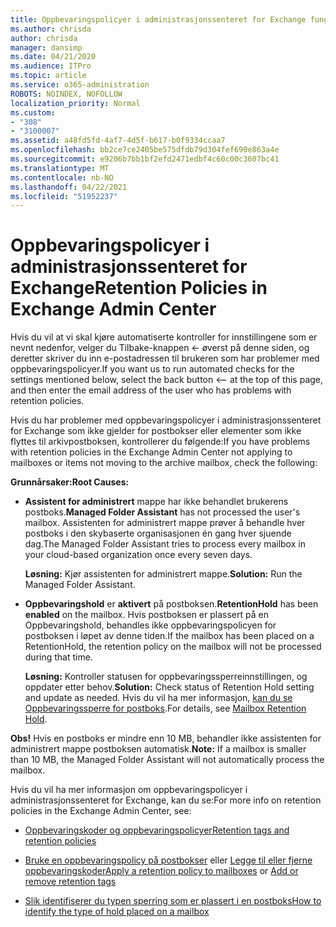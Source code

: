 ```yaml
---
title: Oppbevaringspolicyer i administrasjonssenteret for Exchange fungerer ikke
ms.author: chrisda
author: chrisda
manager: dansimp
ms.date: 04/21/2020
ms.audience: ITPro
ms.topic: article
ms.service: o365-administration
ROBOTS: NOINDEX, NOFOLLOW
localization_priority: Normal
ms.custom:
- "308"
- "3100007"
ms.assetid: a48fd5fd-4af7-4d5f-b617-b0f9334ccaa7
ms.openlocfilehash: bb2ce7ce2405be575dfdb79d304fef690e863a4e
ms.sourcegitcommit: e9206b7bb1bf2efd2471edbf4c60c00c3607bc41
ms.translationtype: MT
ms.contentlocale: nb-NO
ms.lasthandoff: 04/22/2021
ms.locfileid: "51952237"
---
```

# <a name="retention-policies-in-exchange-admin-center"></a><span data-ttu-id="39094-102">Oppbevaringspolicyer i administrasjonssenteret for Exchange</span><span class="sxs-lookup"><span data-stu-id="39094-102">Retention Policies in Exchange Admin Center</span></span>

<span data-ttu-id="39094-103">Hvis du vil at vi skal kjøre automatiserte kontroller for innstillingene som er nevnt nedenfor, velger du Tilbake-knappen <- øverst på denne siden, og deretter skriver du inn e-postadressen til brukeren som har problemer med oppbevaringspolicyer.</span><span class="sxs-lookup"><span data-stu-id="39094-103">If you want us to run automated checks for the settings mentioned below, select the back button <-- at the top of this page, and then enter the email address of the user who has problems with retention policies.</span></span>

<span data-ttu-id="39094-104">Hvis du har problemer med oppbevaringspolicyer i administrasjonssenteret for Exchange som ikke gjelder for postbokser eller elementer som ikke flyttes til arkivpostboksen, kontrollerer du følgende:</span><span class="sxs-lookup"><span data-stu-id="39094-104">If you have problems with retention policies in the Exchange Admin Center not applying to mailboxes or items not moving to the archive mailbox, check the following:</span></span>

<span data-ttu-id="39094-105">**Grunnårsaker:**</span><span class="sxs-lookup"><span data-stu-id="39094-105">**Root Causes:**</span></span>

- <span data-ttu-id="39094-106">**Assistent for administrert** mappe har ikke behandlet brukerens postboks.</span><span class="sxs-lookup"><span data-stu-id="39094-106">**Managed Folder Assistant** has not processed the user's mailbox.</span></span> <span data-ttu-id="39094-107">Assistenten for administrert mappe prøver å behandle hver postboks i den skybaserte organisasjonen én gang hver sjuende dag.</span><span class="sxs-lookup"><span data-stu-id="39094-107">The Managed Folder Assistant tries to process every mailbox in your cloud-based organization once every seven days.</span></span>

  <span data-ttu-id="39094-108">**Løsning:** Kjør assistenten for administrert mappe.</span><span class="sxs-lookup"><span data-stu-id="39094-108">**Solution:** Run the Managed Folder Assistant.</span></span>

- <span data-ttu-id="39094-109">**Oppbevaringshold** er **aktivert** på postboksen.</span><span class="sxs-lookup"><span data-stu-id="39094-109">**RetentionHold** has been **enabled** on the mailbox.</span></span> <span data-ttu-id="39094-110">Hvis postboksen er plassert på en Oppbevaringshold, behandles ikke oppbevaringspolicyen for postboksen i løpet av denne tiden.</span><span class="sxs-lookup"><span data-stu-id="39094-110">If the mailbox has been placed on a RetentionHold, the retention policy on the mailbox will not be processed during that time.</span></span>

  <span data-ttu-id="39094-111">**Løsning:** Kontroller statusen for oppbevaringssperreinnstillingen, og oppdater etter behov.</span><span class="sxs-lookup"><span data-stu-id="39094-111">**Solution:** Check status of Retention Hold setting and update as needed.</span></span> <span data-ttu-id="39094-112">Hvis du vil ha mer informasjon, [kan du se Oppbevaringssperre for postboks](https://docs.microsoft.com/exchange/security-and-compliance/messaging-records-management/mailbox-retention-hold).</span><span class="sxs-lookup"><span data-stu-id="39094-112">For details, see [Mailbox Retention Hold](https://docs.microsoft.com/exchange/security-and-compliance/messaging-records-management/mailbox-retention-hold).</span></span>
 
<span data-ttu-id="39094-113">**Obs!** Hvis en postboks er mindre enn 10 MB, behandler ikke assistenten for administrert mappe postboksen automatisk.</span><span class="sxs-lookup"><span data-stu-id="39094-113">**Note:** If a mailbox is smaller than 10 MB, the Managed Folder Assistant will not automatically process the mailbox.</span></span>
 
<span data-ttu-id="39094-114">Hvis du vil ha mer informasjon om oppbevaringspolicyer i administrasjonssenteret for Exchange, kan du se:</span><span class="sxs-lookup"><span data-stu-id="39094-114">For more info on retention policies in the Exchange Admin Center, see:</span></span>

- [<span data-ttu-id="39094-115">Oppbevaringskoder og oppbevaringspolicyer</span><span class="sxs-lookup"><span data-stu-id="39094-115">Retention tags and retention policies</span></span>](https://docs.microsoft.com/exchange/security-and-compliance/messaging-records-management/retention-tags-and-policies)

- <span data-ttu-id="39094-116">[Bruke en oppbevaringspolicy på postbokser](https://docs.microsoft.com/exchange/security-and-compliance/messaging-records-management/apply-retention-policy) eller [Legge til eller fjerne oppbevaringskoder](https://docs.microsoft.com/exchange/security-and-compliance/messaging-records-management/add-or-remove-retention-tags)</span><span class="sxs-lookup"><span data-stu-id="39094-116">[Apply a retention policy to mailboxes](https://docs.microsoft.com/exchange/security-and-compliance/messaging-records-management/apply-retention-policy) or [Add or remove retention tags](https://docs.microsoft.com/exchange/security-and-compliance/messaging-records-management/add-or-remove-retention-tags)</span></span>

- [<span data-ttu-id="39094-117">Slik identifiserer du typen sperring som er plassert i en postboks</span><span class="sxs-lookup"><span data-stu-id="39094-117">How to identify the type of hold placed on a mailbox</span></span>](https://docs.microsoft.com/microsoft-365/compliance/identify-a-hold-on-an-exchange-online-mailbox)

